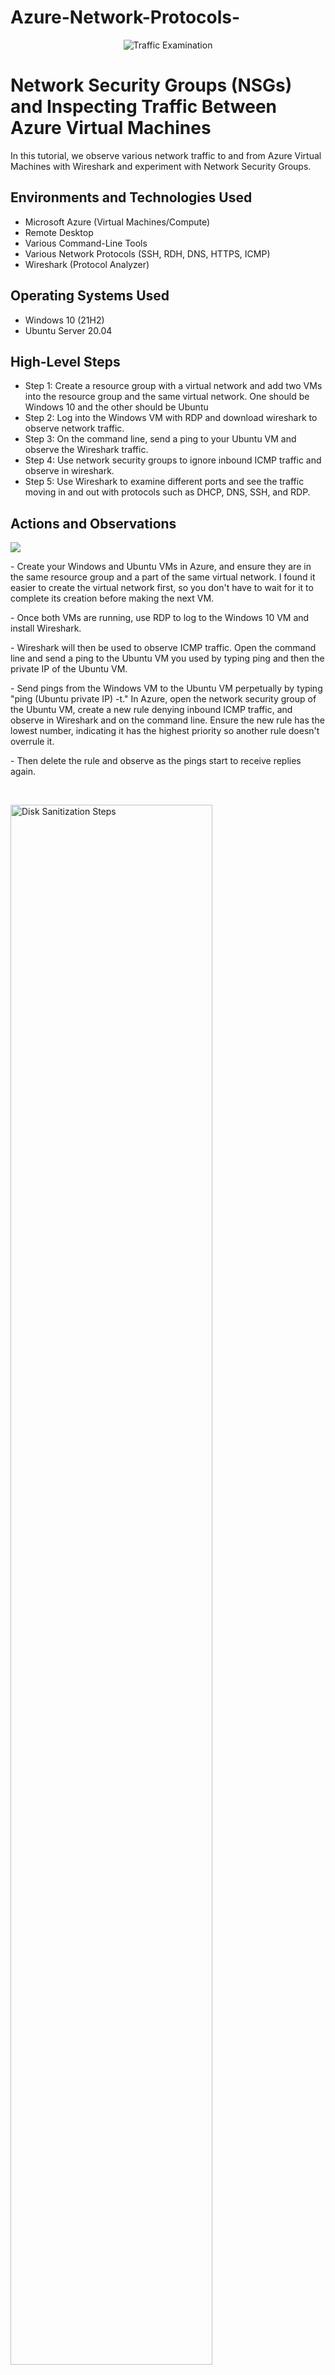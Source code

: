 # Azure-Network-Protocols-
<p align="center">
<img src="https://i.imgur.com/Ua7udoS.png" alt="Traffic Examination"/>
</p>

<h1>Network Security Groups (NSGs) and Inspecting Traffic Between Azure Virtual Machines</h1>
In this tutorial, we observe various network traffic to and from Azure Virtual Machines with Wireshark and experiment with Network Security Groups. <br />


<h2>Environments and Technologies Used</h2>

- Microsoft Azure (Virtual Machines/Compute)
- Remote Desktop
- Various Command-Line Tools
- Various Network Protocols (SSH, RDH, DNS, HTTPS, ICMP)
- Wireshark (Protocol Analyzer)

<h2>Operating Systems Used </h2>

- Windows 10 (21H2)
- Ubuntu Server 20.04

<h2>High-Level Steps</h2>

- Step 1: Create a resource group with a virtual network and add two VMs into the resource group and the same virtual network. One should be Windows 10 and the other should be Ubuntu 
- Step 2: Log into the Windows VM with RDP and download wireshark to observe network traffic. 
- Step 3: On the command line, send a ping to your Ubuntu VM and observe the Wireshark traffic.
- Step 4: Use network security groups to ignore inbound ICMP traffic and observe in wireshark.
- Step 5: Use Wireshark to examine different ports and see the traffic moving in and out with protocols such as DHCP, DNS, SSH, and RDP.

<h2>Actions and Observations</h2>

<p>
<img src="https://github.com/user-attachments/assets/6d3f89b1-472a-43de-836c-d03ae373194c"/>
</p>
<p>
- Create your Windows and Ubuntu VMs in Azure, and ensure they are in the same resource group and a part of the same virtual network. I found it easier to create the virtual network first, so you don't have to wait for it to complete its creation before making the next VM. 
</p>
<p>
- Once both VMs are running, use RDP to log to the Windows 10 VM and install Wireshark.
</p>
<p>
- Wireshark will then be used to observe ICMP traffic. Open the command line and send a ping to the Ubuntu VM you used by typing ping and then the private IP of the Ubuntu VM. 
</p>
<p>
- Send pings from the Windows VM to the Ubuntu VM perpetually by typing "ping (Ubuntu private IP) -t." In Azure, open the network security group of the Ubuntu VM, create a new rule denying inbound ICMP traffic, and observe in Wireshark and on the command line. Ensure the new rule has the lowest number, indicating it has the highest priority so another rule doesn't overrule it.
</p>
<p>
- Then delete the rule and observe as the pings start to receive replies again. 
</p>
<br />

<p>
<img src="https://i.imgur.com/DJmEXEB.png" height="80%" width="80%" alt="Disk Sanitization Steps"/>
</p>
<p>
- Next, we are going to observe SSH traffic with Wireshark. Look at SSH traffic in Wireshark in the same Windows VM and open up PowerShell. Please remember your login for the Ubuntu VM. 
</p>
<p>
- Once PowerShell is open, type "ssh (your login)@(the Ubuntu private IP)." It will prompt you to type in the password, which will be invisible. Type it and hit enter. 
</p>
<p>
- Then, watch in Wireshark as the SSH traffic appears when connecting to the server. 
</p>
<br />

<p>
<img src="https://i.imgur.com/DJmEXEB.png" height="80%" width="80%" alt="Disk Sanitization Steps"/>
</p>
<p>
- In Wireshark, change the traffic you are observing to DHCP traffic. Then, in Powershell, type "ipconfig /renew." This will get you a new IP address, and you should witness some DHCP traffic. 
</p>
<p>
- Next, we will observe DNS traffic in Wireshark, then open a web browser and browse any website. You should see DNS traffic in Wireshark. 
</p>
<p>
- Lastly, we will look at RDP traffic; simply observe that traffic in Wireshark should be a continuous stream since we are connecting to the Windows 10 VM using RDP. If you are having trouble and cannot observe by typing RDP, try "tcp.port == 3389."
</p>
<p>
- Once complete, delete the VMs and the resource group in Azure. 
</p>
<br />
